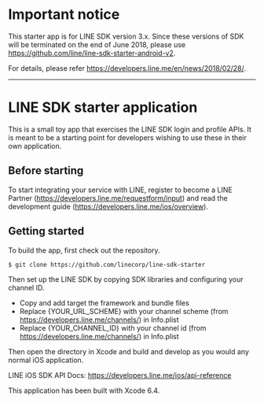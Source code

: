 # Important notice

This starter app is for LINE SDK version 3.x. Since these versions of SDK will be terminated on the end of June 2018, please use https://github.com/line/line-sdk-starter-android-v2.

For details, please refer https://developers.line.me/en/news/2018/02/28/.

----

# LINE SDK starter application

This is a small toy app that exercises the LINE SDK login and profile APIs. It is meant to be a starting point
for developers wishing to use these in their own application.

## Before starting

To start integrating your service with LINE, register to become a LINE Partner (https://developers.line.me/requestform/input) and read the development guide (https://developers.line.me/ios/overview).

## Getting started

To build the app, first check out the repository.

```
$ git clone https://github.com/linecorp/line-sdk-starter
```

Then set up the LINE SDK by copying SDK libraries and configuring your channel ID.

* Copy and add target the framework and bundle files
* Replace {YOUR_URL_SCHEME} with your channel scheme (from https://developers.line.me/channels/) in Info.plist
* Replace {YOUR_CHANNEL_ID} with your channel id (from https://developers.line.me/channels/) in Info.plist

Then open the directory in Xcode and build and develop as you would any normal iOS application.

LINE iOS SDK API Docs: https://developers.line.me/ios/api-reference

This application has been built with Xcode 6.4.
